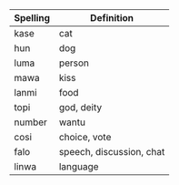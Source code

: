 | Spelling | Definition |
|----------|------------|
| kase | cat |
| hun | dog |
| luma | person |
| mawa | kiss |
| lanmi | food |
| topi | god, deity |
| number | wantu |
| cosi | choice, vote |
| falo | speech, discussion, chat |
| linwa | language |